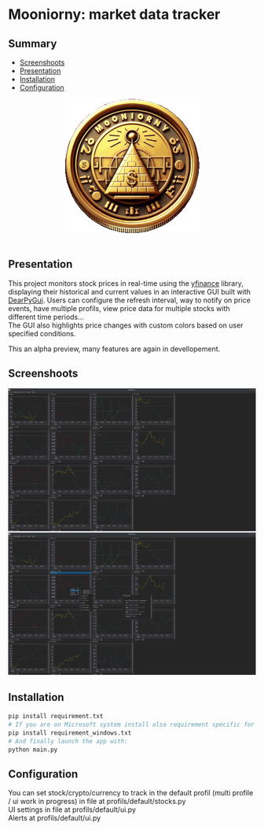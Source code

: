 # Mooniorny: market data tracker

## Summary

- [Screenshoots](#screenshoots)
- [Presentation](#presentation)
- [Installation](#installation)
- [Configuration](#configuration)


<div align="center"><img src="https://github.com/lp177/mooniorny/blob/master/images/mooniorny.png?raw=true" alt="Logo"></div><br>

## Presentation

This project monitors stock prices in real-time using the [yfinance](https://github.com/ranaroussi/yfinance) library, displaying their historical and current values in an interactive GUI built with [DearPyGui](https://github.com/hoffstadt/DearPyGui).
Users can configure the refresh interval, way to notify on price events, have multiple profils, view price data for multiple stocks with different time periods...  
The GUI also highlights price changes with custom colors based on user specified conditions.

This an alpha preview, many features are again in devellopement.

## Screenshoots

<img src="https://github.com/lp177/mooniorny/blob/master/images/screenshoots/default_dash.png">  
<img src="https://github.com/lp177/mooniorny/blob/master/images/screenshoots/settings.png">

## Installation

```bash
pip install requirement.txt
# If you are on Microsoft system install also requirement specific for this OS:
pip install requirement_windows.txt
# And finally launch the app with:
python main.py
```

## Configuration

You can set stock/crypto/currency to track in the default profil (multi profile / ui work in progress) in file at profils/default/stocks.py  
UI settings in file at profils/default/ui.py  
Alerts at profils/default/ui.py